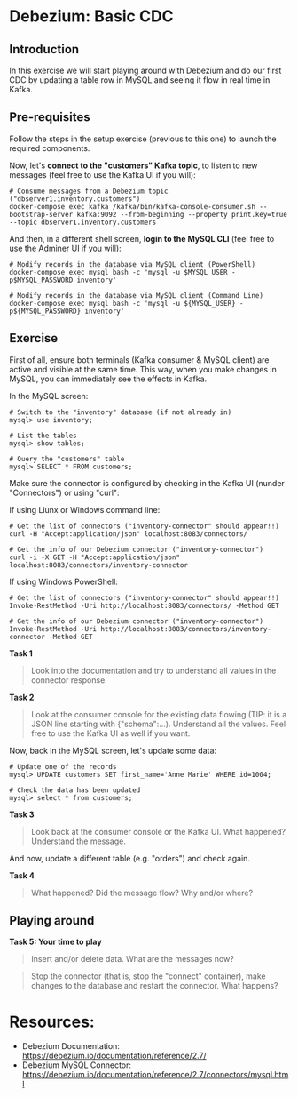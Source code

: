 # Debezium: Basic CDC

## Introduction

In this exercise we will start playing around with Debezium and do our first CDC by updating a table row in MySQL and seeing it flow in real time in Kafka.

## Pre-requisites

Follow the steps in the setup exercise (previous to this one) to launch the required components.

Now, let's **connect to the "customers" Kafka topic**, to listen to new messages (feel free to use the Kafka UI if you will):

```shell
# Consume messages from a Debezium topic ("dbserver1.inventory.customers")
docker-compose exec kafka /kafka/bin/kafka-console-consumer.sh --bootstrap-server kafka:9092 --from-beginning --property print.key=true --topic dbserver1.inventory.customers
```

And then, in a different shell screen, **login to the MySQL CLI** (feel free to use the Adminer UI if you will):

```shell
# Modify records in the database via MySQL client (PowerShell)
docker-compose exec mysql bash -c 'mysql -u $MYSQL_USER -p$MYSQL_PASSWORD inventory'

# Modify records in the database via MySQL client (Command Line)
docker-compose exec mysql bash -c 'mysql -u ${MYSQL_USER} -p${MYSQL_PASSWORD} inventory'
```

## Exercise

First of all, ensure both terminals (Kafka consumer & MySQL client) are active and visible at the same time. This way, when you make changes in MySQL, you can immediately see the effects in Kafka.

In the MySQL screen:

```shell
# Switch to the "inventory" database (if not already in)
mysql> use inventory;

# List the tables
mysql> show tables;

# Query the "customers" table
mysql> SELECT * FROM customers;
```

Make sure the connector is configured by checking in the Kafka UI (nunder "Connectors") or using "curl":

If using Liunx or Windows command line:

```shell
# Get the list of connectors ("inventory-connector" should appear!!)
curl -H "Accept:application/json" localhost:8083/connectors/

# Get the info of our Debezium connector ("inventory-connector")
curl -i -X GET -H "Accept:application/json" localhost:8083/connectors/inventory-connector
```

If using Windows PowerShell:

```shell
# Get the list of connectors ("inventory-connector" should appear!!)
Invoke-RestMethod -Uri http://localhost:8083/connectors/ -Method GET

# Get the info of our Debezium connector ("inventory-connector")
Invoke-RestMethod -Uri http://localhost:8083/connectors/inventory-connector -Method GET
```

**Task 1**

> Look into the documentation and try to understand all values in the connector response.

**Task 2**

> Look at the consumer console for the existing data flowing (TIP: it is a JSON line starting with {"schema":...). Understand all the values. Feel free to use the Kafka UI as well if you want.

Now, back in the MySQL screen, let's update some data:

```shell
# Update one of the records
mysql> UPDATE customers SET first_name='Anne Marie' WHERE id=1004;

# Check the data has been updated
mysql> select * from customers;
```

**Task 3**

> Look back at the consumer console or the Kafka UI. What happened? Understand the message.

And now, update a different table (e.g. "orders") and check again.

**Task 4**

> What happened? Did the message flow? Why and/or where?

## Playing around

**Task 5: Your time to play**

> Insert and/or delete data. What are the messages now?

> Stop the connector (that is, stop the "connect" container), make changes to the database and restart the connector. What happens?

# Resources:

* Debezium Documentation: https://debezium.io/documentation/reference/2.7/
* Debezium MySQL Connector: https://debezium.io/documentation/reference/2.7/connectors/mysql.html